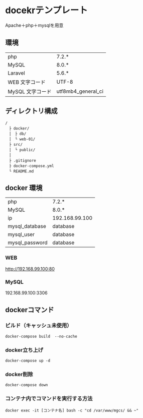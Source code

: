 


# docekrテンプレート
Apache＋php＋mysqlを用意


## 環境
| | |
| --- | ---|
| php | 7.2.* |
| MySQL | 8.0.* |
| Laravel | 5.6.* |
| WEB 文字コード | UTF-8 |
| MySQL 文字コード | utf8mb4_general_ci |



## ディレクトリ構成

```
/
　├ docker/
　│　├ db/
　│　└ web-01/
　├ src/
　│　└ public/
　│　
　├ .gitignore
　├ docker-compose.yml
　└ README.md

```




## docker 環境

| | |
| --- | ---|
| php | 7.2.* |
| MySQL | 8.0.* |
| ip | 192.168.99.100 |
| mysql_database | database |
| mysql_user     | database |
| mysql_password | database |



### WEB
http://192.168.99.100:80

### MySQL
192.168.99.100:3306 




## dockerコマンド

### ビルド（キャッシュ未使用）
```
docker-compose build  --no-cache
```

### docker立ち上げ

```
docker-compose up -d
```

### docker削除
```
docker-compose down
```

### コンテナ内でコマンドを実行する方法

```
docker exec -it [コンテナ名] bash -c "cd /var/www/mgcs/ && ~"
```

